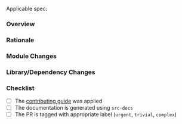 Applicable spec: <link>

### Overview

<!-- A high level overview of the change -->

### Rationale

<!-- The reason the change is needed -->


### Module Changes

<!-- Any high level changes to modules and why (Service, Observer, helper) -->

### Library/Dependency Changes

<!-- Any changes to libraries -->

### Checklist

- [ ] The [contributing guide](https://github.com/canonical/is-charms-contributing-guide) was applied
- [ ] The documentation is generated using `src-docs`
- [ ] The PR is tagged with appropriate label (`urgent`, `trivial`, `complex`)

<!-- Explanation for any unchecked items above -->
